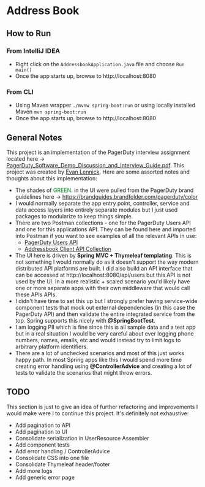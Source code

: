 # Address Book

## How to Run

### From IntelliJ IDEA

* Right click on the `AddressbookApplication.java` file and choose `Run main()`
* Once the app starts up, browse to http://localhost:8080

### From CLI

* Using Maven wrapper `./mvnw spring-boot:run` or using locally installed Maven `mvn spring-boot:run`
* Once the app starts up, browse to http://localhost:8080

## General Notes

This project is an implementation of the PagerDuty interview assignment located here -> [PagerDuty_Software_Demo_Discussion_and_Interview_Guide.pdf](PagerDuty_Software_Demo_Discussion_and_Interview_Guide.pdf). This project was created by [Evan Lennick](https://www.evanlennick.com). Here are some assorted notes and thoughts about this implementation:

* The shades of <span style="color:#048a24">GREEN</span>. in the UI were pulled from the PagerDuty brand guidelines here -> https://brandguides.brandfolder.com/pagerduty/color
* I would normally separate the app entry point, controller, service and data access layers into entirely separate modules but I just used packages to modularize to keep things simple.
* There are two Postman collections - one for the PagerDuty Users API and one for this applications API. They can be found here and imported into Postman if you want to see examples of all the relevant APIs in use:
    - [PagerDuty Users API](postman-collections/PagerDuty%20Platform%20API.postman_collection.json)
    - [Addressbook Client API Collection](postman-collections/Addressbook%20Client%20API.postman_collection.json)
* The UI here is driven by <b>Spring MVC + Thymeleaf templating</b>. This is not something I would normally do as it doesn't support the way modern distributed API platforms are built. I did also build an API interface that can be accessed at http://localhost:8080/api/users but this API is not used by the UI. In a more realistic + scaled scenario you'd likely have one or more separate apps with their own middleware that would call these APIs APIs.
* I didn't have time to set this up but I strongly prefer having service-wide component tests that mock out external dependencies (in this case the PagerDuty API) and then validate the entire integrated service from the top. Spring supports this nicely with <b>@SpringBootTest</b>.
* I am logging PII which is fine since this is all sample data and a test app but in a real situation I would be very careful about ever logging phone numbers, names, emails, etc and would instead try to limit logs to arbitrary platform identifiers.
* There are a lot of unchecked scenarios and most of this just works happy path. In most Spring apps like this I would spend more time creating error handling using <b>@ControllerAdvice</b> and creating a lot of tests to validate the scenarios that might throw errors.

## TODO
This section is just to give an idea of further refactoring and improvements I would make were I to continue this project. It's definitely not exhaustive:

* Add pagination to API
* Add pagination to UI
* Consolidate serialization in UserResource Assembler
* Add component tests
* Add error handling / ControllerAdvice
* Consolidate CSS into one file
* Consolidate Thymeleaf header/footer
* Add more logs
* Add generic error page